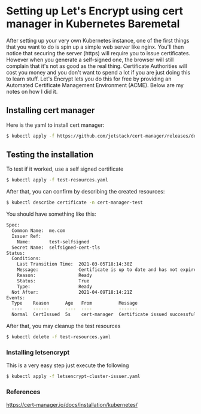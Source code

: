 # Setting up Let's Encrypt using cert manager in Kubernetes Baremetal

After setting up your very own Kubernetes instance, one of the first things that you want to do is spin up a simple web server like nginx. You'll then notice that securing the server (https) will require you to issue certificates. However when you generate a self-signed one, the browser will still complain that it's not as good as the real thing. Certificate Authorities will cost you money and you don't want to spend a lot if you are just doing this to learn stuff. Let's Encrypt lets you do this for free by providing an Automated Certificate Management Environment (ACME). Below are my notes on how I did it.

## Installing cert manager
Here is the yaml to install cert manager:

```bash
$ kubectl apply -f https://github.com/jetstack/cert-manager/releases/download/v1.2.0/cert-manager.yaml
```

## Testing the installation
To test if it worked, use a self signed certificate

```bash
$ kubectl apply -f test-resources.yaml
```

After that, you can confirm by describing the created resources:

```bash
$ kubectl describe certificate -n cert-manager-test
```

You should have something like this:

```bash
Spec:
  Common Name:  me.com
  Issuer Ref:
    Name:       test-selfsigned
  Secret Name:  selfsigned-cert-tls
Status:
  Conditions:
    Last Transition Time:  2021-03-05T18:14:30Z
    Message:               Certificate is up to date and has not expired
    Reason:                Ready
    Status:                True
    Type:                  Ready
  Not After:               2021-04-09T18:14:21Z
Events:
  Type    Reason      Age   From          Message
  ----    ------      ----  ----          -------
  Normal  CertIssued  5s    cert-manager  Certificate issued successfully
```

After that, you may cleanup the test resources

```bash
$ kubectl delete -f test-resources.yaml
```

### Installing letsencrypt

This is a very easy step just execute the following

```bash
$ kubectl apply -f letsencrypt-cluster-issuer.yaml
```

### References
https://cert-manager.io/docs/installation/kubernetes/

